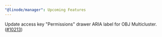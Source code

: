 ```yaml
---
"@linode/manager": Upcoming Features
---
```


Update access key "Permissions" drawer ARIA label for OBJ Multicluster. ([#10213](https://github.com/linode/manager/pull/10213))
